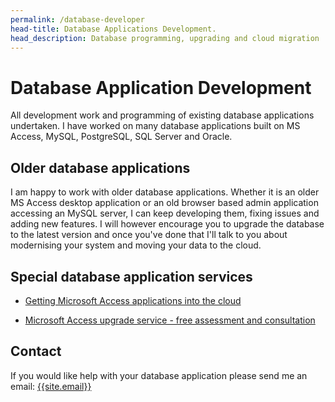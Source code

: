```yaml
---
permalink: /database-developer
head-title: Database Applications Development.
head_description: Database programming, upgrading and cloud migration
---
```


# <i class="fa fa-database icon-db" ></i> Database Application Development

All development work and programming of existing database applications undertaken.  I have worked on many database applications built on MS Access, MySQL, PostgreSQL, SQL Server and Oracle.

## Older database applications

I am happy to work with older database applications. Whether it is an older MS Access desktop application or an old browser based admin application accessing an MySQL server,  I can keep developing them, fixing issues and adding new features. I will however encourage you to upgrade the database to the latest version and once you've done that I'll talk to you about modernising your system and moving your data to the cloud.

## Special database application services

- [Getting Microsoft Access applications into the cloud](/articles/microsoft-access-and-the-cloud) <i class="fas fa-heart" ></i>  <i class="fas fa-heart" ></i>  <i class="fas fa-heart" ></i> 

- [Microsoft Access upgrade service - free assessment and consultation](/ms-access-upgrade)

## Contact

If you would like help with your database application please send me an email: [{{site.email}}](mailto:{{site.email}})

